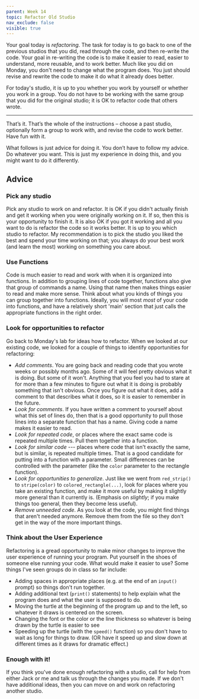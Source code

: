 ```yaml
---
parent: Week 14
topic: Refactor Old Studio
nav_exclude: false
visible: true
---
```


Your goal today is *refactoring*.  The task for today is to go back to one of the previous studios that you did, read
through the code, and then re-write the code.  Your goal in re-writing the code is to make it easier to read, easier to
understand, more reusable, and to work better.  Much like you did on Monday, you don't need to change what the program
does.  You just should revise and rewrite the code to make it do what it already does better.

For today's studio, it is up to you whether you work by yourself or whether you work in a group.  You do not have to be
working with the same group that you did for the original studio; it is OK to refactor code that others wrote.

---

That’s it. That’s the whole of the instructions – choose a past studio, optionally form a group to work with, and revise
the code to work better. Have fun with it.

What follows is just advice for doing it. You don’t have to follow my advice. Do whatever you want. This is just my
experience in doing this, and you might want to do it differently.

## Advice

### Pick any studio

Pick any studio to work on and refactor. It is OK if you didn't actually finish and get it working when you were
originally working on it. If so, then this is your opportunity to finish it.  It is also OK if you got it working and
all you want to do is refactor the code so it works better.  It is up to you which studio to refactor.   My
recommendation is to pick the studio you liked the best and spend your time working on that; you always do your best
work (and learn the most) working on something you care about.

### Use Functions

Code is much easier to read and work with when it is organized into functions.  In addition to grouping lines of code
together, functions also give that group of commands a name.   Using that name then makes things easier to read and make
more sense.  Think about what you kinds of things you can group together into functions.  Ideally, you will most *most*
of your code into functions, and have a relatively short 'main' section that just calls the appropriate functions in the
right order.

### Look for opportunities to refactor

Go back to Monday's lab for ideas how to refactor. When we looked at our existing code, we looked for a couple of things
to identify opportunities for refactoring:

* *Add comments*. You are going back and reading code that you wrote weeks or possibly months ago.  Some of it will feel
  pretty obvious what it is doing.  But some of it won't.  Anything that you feel you had to stare at for more than a
  few minutes to figure out what it is doing is probably something that isn't obvious. Once you figure out what it does, 
  add a comment to that describes what it does, so it is easier to remember in the future.
* *Look for comments*.  If you have written a comment to yourself about what this set of lines do, then that is a good
  opportunity to pull those lines into a separate function that has a name.  Giving code a name makes it easier to read.
* *Look for repeated code*, or places where the exact same code is repeated multiple times.   Pull them together into a
  function.
* *Look for similar code* --- places where code that isn't exactly the same, but is similar, is repeated multiple times.
  That is a good candidate for putting into a function with a parameter.  Small differences can be controlled with the
  parameter (like the `color` parameter to the rectangle function).
* *Look for opportunities to generalize*.  Just like we went from `red_strip()` to `stripe(color)` to
  `colored_rectangle(...)`, look for places where you take an existing function, and make it more useful by making it
  slightly more general than it currently is.  (Emphasis on *slightly*; if you make things too general, then they become
  less useful).
* *Remove unneeded code*. As you look at the code, you might find things that aren't needed anymore.  Remove them from the
  file so they don't get in the way of the more important things.

### Think about the User Experience

Refactoring is a gread opportunity to make minor changes to improve the user experience of running your program.   Put
yourself in the shoes of someone else running your code.  What would make it easier to use?  Some things I've seen
groups do in class so far include:

* Adding spaces in appropriate places (e.g. at the end of an `input()` prompt) so things don't run together.
* Adding additional text (`print()` statements) to help explain what the program does and what the user is supposed to
  do.
* Moving the turtle at the beginning of the program up and to the left, so whatever it draws is centered on the screen.
* Changing the font or the color or the line thickness so whatever is being drawn by the turtle is easier to see
* Speeding up the turtle (with the `speed()` function) so you don't have to wait as long for things to draw. (OR have it speed up and slow down at different times as it draws for dramatic effect.)


### Enough with it!

If you think you've done enough refactoring with a studio, call for help from
either Jack or me and talk us through the changes you made.  If we don't
have additional ideas, then you can move on and work on refactoring another
studio.
